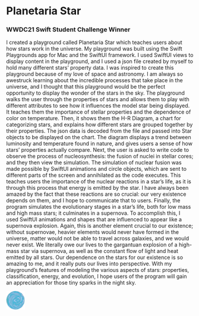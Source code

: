 # Planetaria Star

### WWDC21 Swift Student Challenge Winner

I created a playground called Planetaria Star which teaches users about how stars work in the universe. My playground was built using the Swift Playgrounds app for Mac and the SwiftUI framework. I used SwiftUI views to display content in the playground, and I used a json file created by myself to hold many different stars’ property data. I was inspired to create this playground because of my love of space and astronomy. I am always so awestruck learning about the incredible processes that take place in the universe, and I thought that this playground would be the perfect opportunity to display the wonder of the stars in the sky. The playground walks the user through the properties of stars and allows them to play with different attributes to see how it influences the model star being displayed. It teaches them the importance of stellar properties and the dependence of color on temperature. Then, it shows them the H-R Diagram, a chart for categorizing stars, and explains how different stars are grouped together by their properties. The json data is decoded from the file and passed into Star objects to be displayed on the chart. The diagram displays a trend between luminosity and temperature found in nature, and gives users a sense of how stars’ properties actually compare. Next, the user is asked to write code to observe the process of nucleosynthesis: the fusion of nuclei in stellar cores; and they then view the simulation. The simulation of nuclear fusion was made possible by SwiftUI animations and circle objects, which are sent to different parts of the screen and annihilated as the code executes. This teaches users the importance of the nuclear reactions in a star’s life, as it is through this process that energy is emitted by the star. I have always been amazed by the fact that these reactions are so crucial: our very existence depends on them, and I hope to communicate that to users. Finally, the program simulates the evolutionary stages in a star’s life, both for low mass and high mass stars; it culminates in a supernova. To accomplish this, I used SwiftUI animations and shapes that are influenced to appear like a supernova explosion. Again, this is another element crucial to our existence; without supernovae, heavier elements would never have formed in the universe, matter would not be able to travel across galaxies, and we would never exist. We literally owe our lives to the gargantuan explosion of a high-mass star via supernova, as well as the constant flow of light and heat emitted by all stars. Our dependence on the stars for our existence is so amazing to me, and it really puts our lives into perspective. With my playground’s features of modeling the various aspects of stars: properties, classification, energy, and evolution, I hope users of the program will gain an appreciation for those tiny sparks in the night sky.

<img src="https://github.com/joerup2004/planetaria/blob/main/Images/Objects/Blue1.png?raw=true" border="0" style="width:50px;height:50px">
